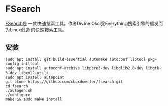 # FSearch

[FSearch](https://www.fossmint.com/fsearch-search-utility-for-linux/)是
一款快速搜索工具。作者Divine Okoi受Everything搜索引擎的启发而为Linux创造
的快速搜索工具。

## 安装

```
sudo apt install git build-essential automake autoconf libtool pkg-config intltool 
sudo apt install autoconf-archive libpcre3-dev libglib2.0-dev libgtk-3-dev libxml2-utils
sudo apt install autopoint
git clone https://github.com/cboxdoerfer/fsearch.git
cd fsearch
./autogen.sh
./configure
make && sudo make install
```